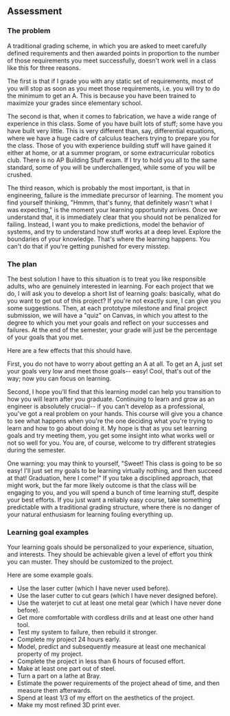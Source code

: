 ## Assessment

### The problem

A traditional grading scheme, in which you are asked to meet carefully defined requirements and then awarded points in proportion to the number of those requirements you meet successfully, doesn't work well in a class like this for three reasons.

The first is that if I grade you with any static set of requirements, most of you will stop as soon as you meet those requirements, i.e. you will try to do the minimum to get an A. This is because you have been trained to maximize your grades since elementary school.

The second is that, when it comes to fabrication, we have a wide range of experience in this class. Some of you have built lots of stuff; some have you have built very little. This is very different than, say, differential equations, where we have a huge cadre of calculus teachers trying to prepare you for the class. Those of you with experience building stuff will have gained it either at home, or at a summer program, or some extracurricular robotics club. There is no AP Building Stuff exam. If I try to hold you all to the same standard, some of you will be underchallenged, while some of you will be crushed.

The third reason, which is probably the most important, is that in engineering, failure is the immediate precursor of learning. The moment you find yourself thinking, "Hmmm, that's funny, that definitely wasn't what I was expecting," is the moment your learning opportunity arrives. Once we understand that, it is immediately clear that you should not be penalized for failing. Instead, I want you to make predictions, model the behavior of systems, and try to understand how stuff works at a deep level. Explore the boundaries of your knowledge. That's where the learning happens. You can't do that if you're getting punished for every misstep.

### The plan

The best solution I have to this situation is to treat you like responsible adults, who are genuinely interested in learning. For each project that we do, I will ask you to develop a short list of learning goals: basically, what do you want to get out of this project? If you're not exactly sure, I can give you some suggestions. Then, at each prototype milestone and final project submission, we will have a "quiz" on Canvas, in which you attest to the degree to which you met your goals and reflect on your successes and failures. At the end of the semester, your grade will just be the percentage of your goals that you met.

Here are a few effects that this should have.

First, you do not have to worry about getting an A at all. To get an A, just set your goals very low and meet those goals-- easy! Cool, that's out of the way; now you can focus on learning.

Second, I hope you'll find that this learning model can help you transition to how you will learn after you graduate. Continuing to learn and grow as an engineer is absolutely crucial-- if you can't develop as a professional, you've got a real problem on your hands. This course will give you a chance to see what happens when you're the one deciding what you're trying to learn and how to go about doing it. My hope is that as you set learning goals and try meeting them, you get some insight into what works well or not so well for you. You are, of course, welcome to try different strategies during the semester.

One warning: you may think to yourself, "Sweet! This class is going to be so easy! I'll just set my goals to be learning virtually nothing, and then succeed at that! Graduation, here I come!" If you take a disciplined approach, that might work, but the far more likely outcome is that the class will be engaging to you, and you will spend a bunch of time learning stuff, despite your best efforts. If you just want a reliably easy course, take something predictable with a traditional grading structure, where there is no danger of your natural enthusiasm for learning fouling everything up.

### Learning goal examples

Your learning goals should be personalized to your experience, situation, and interests. They should be achievable given a level of effort you think you can muster. They should be customized to the project.

Here are some example goals.

*   Use the laser cutter (which I have never used before).
*   Use the laser cutter to cut gears (which I have never designed before).
*   Use the waterjet to cut at least one metal gear (which I have never done before).
*   Get more comfortable with cordless drills and at least one other hand tool.
*   Test my system to failure, then rebuild it stronger.
*   Complete my project 24 hours early.
*   Model, predict and subsequently measure at least one mechanical property of my project.
*   Complete the project in less than 6 hours of focused effort.
*   Make at least one part out of steel.
*   Turn a part on a lathe at Bray.
*   Estimate the power requirements of the project ahead of time, and then measure them afterwards.
*   Spend at least 1/3 of my effort on the aesthetics of the project.
*   Make my most refined 3D print ever.
